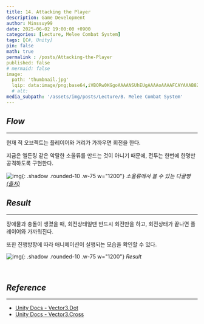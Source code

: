 ```yaml
---
title: 14. Attacking the Player
description: Game Development
author: Minssuy99
date: 2025-06-02 19:00:00 +0900
categories: [Lecture, Melee Combat System]
tags: [C#, Unity]
pin: false
math: true
permalink : /posts/Attacking-the-Player
published: false
# mermaid: false
image:
  path: 'thumbnail.jpg'
  lqip: data:image/png;base64,iVBORw0KGgoAAAANSUhEUgAAAAoAAAAFCAYAAAB8ZH1oAAAAAXNSR0IArs4c6QAAAARnQU1BAACxjwv8YQUAAAAJcEhZcwAADsQAAA7EAZUrDhsAAADFSURBVBhXDcuxTsJAHIDx7393LW3vKgRjCYiDAzFOJuICg4smvohPweRbMTLBapwdkIRAoomNJEgK0rPDt/0+sc555xzdi4w4ianbkiQJ8brBfldw1UtZrTYoAY5Hz+FPY1RAURyqSkSFNJsp80XOd/6LBEHkh8MenVbK69uS0ei5Opd0zzOsjdHGICh0ZOOXE6e5vTlju91hylPGkzU188V09s78Y02nHSIPj/d+cNfGRvCz+aygZpELT/0Gl9cZIgovin+18zpj6AM9igAAAABJRU5ErkJggg==
  # alt:
media_subpath: '/assets/img/posts/Lecture/B. Melee Combat System'
---
```

<!---------------------------------------Header-------------------------------------->

## _**Flow**_
---

현재 적 오브젝트는 플레이어와 거리가 가까우면 회전을 한다.

지금은 엘든링 같은 악랄한 소울류를 만드는 것이 아니기 때문에, 전투는 한번에 한명만 공격하도록 구현한다.

![img](2025-06-02-example.gif){: .shadow .rounded-10 .w-75 w="1200"}
_소울류에서 볼 수 있는 다굴빵 [(출처)](https://gall.dcinside.com/mgallery/board/view/?id=aoegame&no=20426726)_





## _**Result**_
---

장애물과 충돌이 생겼을 때, 회전상태일땐 반드시 회전만을 하고, 회전상태가 끝나면 플레이어와 가까워진다.

또한 진행방향에 따라 애니메이션이 실행되는 모습을 확인할 수 있다.

![img](2025-06-01-result.gif){: .shadow .rounded-10 .w-75 w="1200"}
_Result_

<br>

## _**Reference**_
---

* [Unity Docs - Vector3.Dot](https://docs.unity3d.com/2022.3/Documentation/ScriptReference/Vector3.Dot.html)
* [Unity Docs - Vector3.Cross](https://docs.unity3d.com/2022.3/Documentation/ScriptReference/Vector3.Cross.html)


